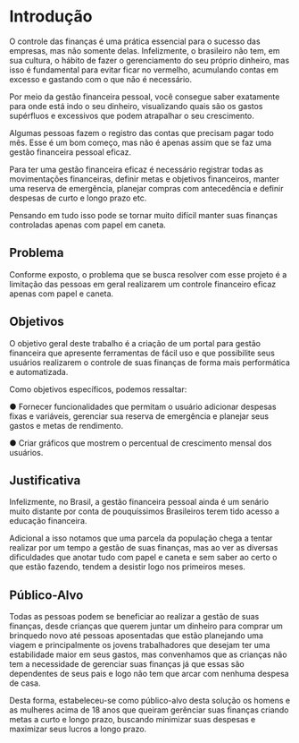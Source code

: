 # Introdução

O controle das finanças é uma prática essencial para o sucesso das empresas, mas não somente delas. Infelizmente, o brasileiro não tem, em sua cultura, o hábito de fazer o gerenciamento do seu próprio dinheiro, mas isso é fundamental para evitar ficar no vermelho, acumulando contas em excesso e gastando com o que não é necessário.

Por meio da gestão financeira pessoal, você consegue saber exatamente para onde está indo o seu dinheiro, visualizando quais são os gastos supérfluos e excessivos que podem atrapalhar o seu crescimento.

Algumas pessoas fazem o registro das contas que precisam pagar todo mês. Esse é um bom começo, mas não é apenas assim que se faz uma gestão financeira pessoal eficaz.

Para ter uma gestão financeira eficaz é necessário registrar todas as movimentações financeiras, definir metas e objetivos financeiros, manter uma reserva de emergência, planejar compras com antecedência e definir despesas de curto e longo prazo etc.

Pensando em tudo isso pode se tornar muito difícil manter suas finanças controladas apenas com papel em caneta.

## Problema
Conforme exposto, o problema que se busca resolver com esse projeto é a limitação das pessoas em geral realizarem um controle financeiro eficaz apenas com papel e caneta.

## Objetivos

O objetivo geral deste trabalho é a criação de um portal para gestão financeira que apresente ferramentas de fácil uso e que possibilite seus usuários realizarem o controle de suas finanças de forma mais performática e automatizada.

Como objetivos específicos, podemos ressaltar:

●	Fornecer funcionalidades que permitam o usuário adicionar despesas fixas e variáveis, gerenciar sua reserva de emergência e  planejar seus gastos e metas de rendimento. 

●	 Criar gráficos que mostrem o percentual de crescimento mensal dos usuários.

## Justificativa

Infelizmente, no Brasil, a gestão financeira pessoal ainda é um senário muito distante por conta de pouquíssimos Brasileiros terem tido acesso a educação financeira.

Adicional a isso notamos que uma parcela da população chega a tentar realizar por um tempo a gestão de suas finanças, mas ao ver as diversas dificuldades que anotar tudo com papel e caneta e sem saber ao certo o que estão fazendo, tendem a desistir logo nos primeiros meses.

## Público-Alvo

Todas as pessoas podem se beneficiar ao realizar a gestão de suas finanças, desde crianças que querem juntar um dinheiro para comprar um brinquedo novo até pessoas aposentadas que estão planejando uma viagem e principalmente os jovens trabalhadores que desejam ter uma estabilidade maior em seus gastos, mas convenhamos que as crianças não tem a necessidade de gerenciar suas finanças já que essas são dependentes de seus pais e logo não tem que arcar com nenhuma despesa de casa. 

Desta forma, estabeleceu-se como público-alvo desta solução os homens e as mulheres acima de 18 anos que queiram gerênciar suas finanças criando metas a curto e longo prazo, buscando minimizar suas despesas e maximizar seus lucros a longo prazo.
